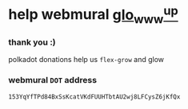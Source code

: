 # help webmural [glo<sub>www</sub><sup>up</sup>](https://webmural.com/dot)

### thank you :)

polkadot donations help us `flex-grow` and glow

### webmural `DOT` address 
 
```
153YqYfTPd84BxSsKcatVKdFUUHTbtAU2wj8LFCysZ6jKfQx
```
